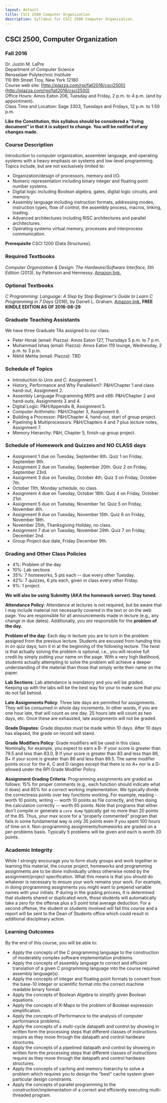 ```yaml
---
layout: default
title: CSCI 2500 Computer Organization
description: Syllabus for CSCI 2500 Computer Organization.
---
```


## CSCI 2500, Computer Organization

### Fall 2016

Dr. Justin M. LaPre  
Department of Computer Science  
Rensselaer Polytechnic Institute  
110 8th Street Troy, New York 12180   
Course web site: [http://piazza.com/rpi/fall2016/csci2500](http://piazza.com/rpi/fall2016/csci2500)  
Office Hours: Amos Eaton 206, Tuesday and Friday, 2 p.m. to 4 p.m. (and by appointment).  
Class Time and Location: Sage 3303, Tuesdays and Fridays, 12 p.m. to 1:50 p.m.

**Like the Constitution, this syllabus should be considered a "living document" in that it is subject to change.
You will be notified of any changes made.**

### Course Description
Introduction to computer organization, assembler language, and operating
systems with a heavy emphasis on systems and low-level programming. Topics
include, but are not exclusively limited to:

* Organization/design of processors, memory and I/O.
* Numeric representation including binary integer and floating point number systems.
* Digital logic including Boolean algebra, gates, digital logic circuits, and memory.
* Assembly language including instruction formats, addressing modes, instruction types, flow of control, the assembly process, macros, linking, loading.
* Advanced architectures including RISC architectures and parallel architectures.
* Operating systems virtual memory, processes and interprocess communication.

**Prerequisite** CSCI 1200 (Data Structures).

### Required Textbooks

*Computer Organization & Design: The Hardware/Software Interface, 5th Edition* (2013), by Patterson and Hennessy.
[Amazon link.](http://amzn.com/0124077269)

### Optional Textbooks

*C Programming: Language: A Step by Step Beginner's Guide to Learn C Programming in 7 Days* (2016), by Darrell L. Graham.
[Amazon link.](https://amzn.com/B01H0LBF9Q) **FREE KINDLE EDITION AS OF 2016-08-29**

### Graduate Teaching Assistants
We have three Graduate TAs assigned to our class.

* Peter Horak (email: Piazza): Amos Eaton 127, Thursdays 5 p.m. to 7 p.m.
* Muhammad Ishaq (email: Piazza): Amos Eaton 119 lounge, Wednesday, 2 p.m. to 3 p.m.
* Nikhil Mehta (email: Piazza): TBD

### Schedule of Topics

* Introduction to Unix and C: Assignment 1.
* History, Performance and Why Parallelism?: P&H/Chapter 1 and class hand-out, Assignment 2.
* Assembly Language Programming MIPS and x86: P&H/Chapter 2 and hand-outs, Assignments 3 and 4.
* Digital Logic: P&H/Appendix B, Assignment 5.
* Computer Arithmetic: P&H/Chapter 3, Assignment 6.
* Building a Processor: P&H/Chapter 4, hand-out,  start of group project.
* Pipelining & Multiprocessors: P&H/Chapters 4 and 7 plus lecture notes, Assignment 7.
* Memory Hierarchy: P&H, Chapter 5, finish-up group project.

### Schedule of Homework and Quizzes and NO CLASS days

* Assignment 1 due on Tuesday, September 6th.  Quiz 1 on Friday, September 9th.
* Assignment 2 due on Tuesday, September 20th.  Quiz 2 on Friday, September 23rd.
* Assignment 3 due on Tuesday, October 4th.  Quiz 3 on Friday, October 7th.
* October 11th, Monday schedule, no class.
* Assignment 4 due on Tuesday, October 18th.  Quiz 4 on Friday, October 21st.
* Assignment 5 due on Tuesday, November 1st.  Quiz 5 on Friday, November 4th.
* Assignment 6 due on Tuesday, November 15th.  Quiz 6 on Friday, November 18th.
* November 25th, Thanksgiving Holiday, no class.
* Assignment 7 due on Tuesday, November 29th.  Quiz 7 on Friday, December 2nd.
* Group Project due date, Friday December 9th.

### Grading and Other Class Policies

*  4%: Problem of the day
*  10%: Lab sections
*  35%: 7 homeworks, 5 pts each -- due every other Tuesday.
*  42%: 7 quizzes, 6 pts each, given in class every other Friday.
*   9%: 1 project.

**We will also be using Submitty (AKA the homework server).  Stay tuned.**

**Attendance Policy**: Attendance at lectures is not required, but
be aware that I may include material not necessarily covered in the
text or on the web page.  You are responsible for all announcements
made in lecture (e.g., any change in due dates).
Additionally, you *are* responsible for the **problem of the day**.

**Problem of the day**: Each day in lecture you are to turn in the problem assigned from the previous lecture.
Students are excused from handing this in on quiz days; turn it in at the beginning of the following lecture.
The twist is that actually solving the problem is optional, i.e., you will receive full credit by simply putting your name on the page.
With a very high likelihood, students actually attempting to solve the problem will achieve a deeper understanding of the material than those that simply write their name on the paper.

**Lab Sections**: Lab attendance is mandatory and you will be graded.
Keeping up with the labs will be the best way for your to make sure that you do not fall behind.

**Late Assignments Policy**: Three late days are permitted for assignments.
They will be consumed in whole day increments. In other words, if you are one hour late, that will
count as one day. 25 hours late will count as two days, etc. Once these are exhausted, late assignments
will not be graded.

**Grade Disputes**: Grade disputes must be made within 10 days.
After 10 days has elapsed, the grade on record will stand.

**Grade Modifiers Policy**: Grade modifiers will be used in this
class. Nominally, for example, you expect to earn a B- if your score
is greater than 79.5 and less than 83.0, B if your score is greater
than 83 and less than 86, B+ if your score is greater than 86 and less
than 89.5. The same modifier points occur for the A, C and D ranges
except that there is no A+ nor is a D- allowed under the RPI Grade
Modifier Policy.

**Assignment Grading Criteria**: Programming assignments are graded
as follows: 15% for proper comments (e.g., each function should
indicate what it does) and 85% for a correct working
implementation. We typically divide the correctness points over key
functions working. For example, reading - worth 10 points,
writing -- worth 10 points as file correctly, and then doing the
calculation correctly -- worth 65 points. Note that programs that
either don't compile or generate a `core dump` typically get no more
than 20 points of the 85. Thus, your max score for a "properly
commented" program that fails in some fundamental way is only 35
points even if you spent 100 hours of time on it.  Non-programming
assignments/homeworks are graded on a per-problems basis. Typically 5
problems will be given and each is worth 20 points.

### Academic Integrity

While I strongly encourage you to form study groups and work
together in learning this material, the course project, homeworks and
programming assignments are to be done individually unless otherwise
noted by the assignment/project specification. What this means is that
you should do whatever is necessary to ensure your work remains your
work. For example, in doing programming assignments you might want to
prepend variable names with your initials. If during in the grading
process, it is determined that students shared or duplicated work,
those students will automatically take a zero for the offense plus a 5
point total average deduction. For a second offense, the student or
students involved will fail this course and a report will be sent to
the Dean of Students office which could result in additional
disciplinary action.

### Learning Outcomes
By the end of this course, you will be able to:

* Apply the concepts of the C programming language to the
construction of moderately complex software implementation problems.
* Apply the concepts of assembly language to correct and efficient translation
of a given C programming language into the course required assembly language(s).
* Apply the concepts of integer and floating point formats to convert
from the base-10 integer or scientific format into the correct machine
readable binary format.
* Apply the concepts of Boolean Algebra to simplify given Boolean equations.
* Apply the concepts of K-Maps to the problem of Boolean expression simplification.
* Apply the concepts of Performance to the analysis of computer performance problems.
* Apply the concepts of a multi-cycle datapath and control by showing in
written form the processing steps that different classes of
instructions require as they move through the datapath and control
hardware structures.
* Apply the concepts of a pipelined datapath and control by showing in
written form the processing steps that different classes of
instructions require as they move through the datapath and control
hardware structures.
* Apply the concepts of caching and memory hierarchy to solve a problem which
requires you to design the "best" cache system given particular
design constraints.
* Apply the concepts of parallel programming to the construction/implementation
of a correct and efficiently executing multi-threaded program.
